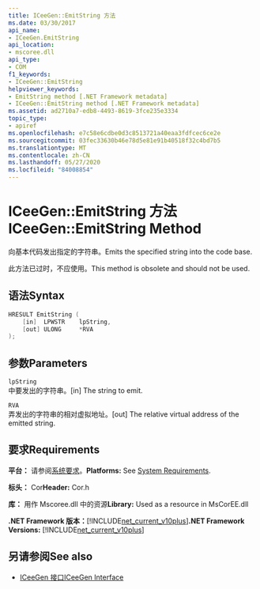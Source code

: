 ```yaml
---
title: ICeeGen::EmitString 方法
ms.date: 03/30/2017
api_name:
- ICeeGen.EmitString
api_location:
- mscoree.dll
api_type:
- COM
f1_keywords:
- ICeeGen::EmitString
helpviewer_keywords:
- EmitString method [.NET Framework metadata]
- ICeeGen::EmitString method [.NET Framework metadata]
ms.assetid: ad2710a7-edb8-4493-8619-3fce235e3334
topic_type:
- apiref
ms.openlocfilehash: e7c58e6cdbe0d3c8513721a40eaa3fdfcec6ce2e
ms.sourcegitcommit: 03fec33630b46e78d5e81e91b40518f32c4bd7b5
ms.translationtype: MT
ms.contentlocale: zh-CN
ms.lasthandoff: 05/27/2020
ms.locfileid: "84008854"
---
```

# <a name="iceegenemitstring-method"></a><span data-ttu-id="69189-102">ICeeGen::EmitString 方法</span><span class="sxs-lookup"><span data-stu-id="69189-102">ICeeGen::EmitString Method</span></span>
<span data-ttu-id="69189-103">向基本代码发出指定的字符串。</span><span class="sxs-lookup"><span data-stu-id="69189-103">Emits the specified string into the code base.</span></span>  
  
 <span data-ttu-id="69189-104">此方法已过时，不应使用。</span><span class="sxs-lookup"><span data-stu-id="69189-104">This method is obsolete and should not be used.</span></span>  
  
## <a name="syntax"></a><span data-ttu-id="69189-105">语法</span><span class="sxs-lookup"><span data-stu-id="69189-105">Syntax</span></span>  
  
```cpp  
HRESULT EmitString (  
    [in]  LPWSTR    lpString,  
    [out] ULONG     *RVA  
);  
```  
  
## <a name="parameters"></a><span data-ttu-id="69189-106">参数</span><span class="sxs-lookup"><span data-stu-id="69189-106">Parameters</span></span>  
 `lpString`  
 <span data-ttu-id="69189-107">中要发出的字符串。</span><span class="sxs-lookup"><span data-stu-id="69189-107">[in] The string to emit.</span></span>  
  
 `RVA`  
 <span data-ttu-id="69189-108">弄发出的字符串的相对虚拟地址。</span><span class="sxs-lookup"><span data-stu-id="69189-108">[out] The relative virtual address of the emitted string.</span></span>  
  
## <a name="requirements"></a><span data-ttu-id="69189-109">要求</span><span class="sxs-lookup"><span data-stu-id="69189-109">Requirements</span></span>  
 <span data-ttu-id="69189-110">**平台：** 请参阅[系统要求](../../get-started/system-requirements.md)。</span><span class="sxs-lookup"><span data-stu-id="69189-110">**Platforms:** See [System Requirements](../../get-started/system-requirements.md).</span></span>  
  
 <span data-ttu-id="69189-111">**标头：** Cor</span><span class="sxs-lookup"><span data-stu-id="69189-111">**Header:** Cor.h</span></span>  
  
 <span data-ttu-id="69189-112">**库：** 用作 Mscoree.dll 中的资源</span><span class="sxs-lookup"><span data-stu-id="69189-112">**Library:** Used as a resource in MsCorEE.dll</span></span>  
  
 <span data-ttu-id="69189-113">**.NET Framework 版本：**[!INCLUDE[net_current_v10plus](../../../../includes/net-current-v10plus-md.md)]</span><span class="sxs-lookup"><span data-stu-id="69189-113">**.NET Framework Versions:** [!INCLUDE[net_current_v10plus](../../../../includes/net-current-v10plus-md.md)]</span></span>  
  
## <a name="see-also"></a><span data-ttu-id="69189-114">另请参阅</span><span class="sxs-lookup"><span data-stu-id="69189-114">See also</span></span>

- [<span data-ttu-id="69189-115">ICeeGen 接口</span><span class="sxs-lookup"><span data-stu-id="69189-115">ICeeGen Interface</span></span>](iceegen-interface.md)
